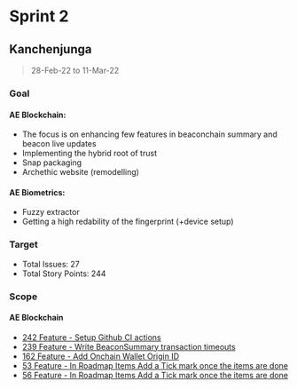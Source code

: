 # Sprint 2

## Kanchenjunga

> 28-Feb-22 to 11-Mar-22

### Goal

#### AE Blockchain:
- The focus is on enhancing few features in beaconchain summary and beacon live updates
- Implementing the hybrid root of trust
- Snap packaging
- Archethic website (remodelling)

#### AE Biometrics: 
- Fuzzy extractor 
- Getting a high redability of the fingerprint (+device setup)

### Target
- Total Issues: 27
- Total Story Points: 244

### Scope

#### AE Blockchain
 - [242 Feature - Setup Github CI actions](https://github.com/archethic-foundation/archethic-node/issues/242)
 - [239 Feature - Write BeaconSummary transaction timeouts](https://github.com/archethic-foundation/archethic-node/issues/239)
 - [162 Feature - Add Onchain Wallet Origin ID](https://github.com/archethic-foundation/archethic-node/issues/162)
 - [53 Feature - In Roadmap Items Add a Tick mark once the items are done](https://github.com/archethic-foundation/archethic-website/issues/53)
 - [56 Feature - In Roadmap Items Add a Tick mark once the items are done](https://github.com/archethic-foundation/archethic-website/issues/56)
 - [55 Feature - Add archethic.net/aeweb page](https://github.com/archethic-foundation/archethic-website/issues/55)
 - [52 Feature - Add Team section on the website](https://github.com/archethic-foundation/archethic-website/issues/52)
 - [54 Feature - Remodel website's different sections based on the community's feedback](https://github.com/archethic-foundation/archethic-website/issues/54)
 - [178 Feature - Get the initial address of the chain](https://github.com/archethic-foundation/archethic-node/issues/178)
 - [241 Feature - Implement hybrid root of trust](https://github.com/archethic-foundation/archethic-node/issues/241)
 - [224 Feature - Enlist origin device public key](https://github.com/archethic-foundation/archethic-node/issues/224)
 - [246 Feature - Fix address curve & serialization issues](https://github.com/archethic-foundation/archethic-node/issues/246)
 - [247 Feature - Fix beacon live updates](https://github.com/archethic-foundation/archethic-node/issues/247)
 - [180 Bug - GetTransactionChain query timeouts after sometime](https://github.com/archethic-foundation/archethic-node/issues/180)
 - [4 Feature - Check for source files self mutability](https://github.com/archethic-foundation/archethic-snap/issues/4)
 - [6 Feature - Testing the snap package built until now](https://github.com/archethic-foundation/archethic-snap/issues/6)
 - [3 Feature - Autoscale Scylla-db configuration according to system resources](https://github.com/archethic-foundation/archethic-snap/issues/3)
 - [2 Feature - Implement Erlang hot reload via snap upgrade](https://github.com/archethic-foundation/archethic-snap/issues/2)
 - [11 Feature - Fix Scylla-db path installation](https://github.com/archethic-foundation/archethic-snap/issues/11)
 - [6 Feature - Add all the existing assets and links on archethic-assets repo](https://github.com/archethic-foundation/archethic-assets/issues/6)
 - [235 Feature - Add unit tests to metrics module , improve code quality](https://github.com/archethic-foundation/archethic-node/issues/235)
 - [236 Feature - Add doc tests to metrics module](https://github.com/archethic-foundation/archethic-node/issues/236)
 - [10 Feature - Fix archethic-node distillery snap read-only filesystem error](https://github.com/archethic-foundation/archethic-snap/issues/10)


#### AE Biometrics
 - [10 Feature - Minutiae Feature extraction](https://github.com/archethic-foundation/biometrics-seed-extraction/issues/10)
 - [7 Feature - Deploy a program for fingerprint extraction](https://github.com/archethic-foundation/biometrics-seed-extraction/issues/7)
 - [9 Feature - Thorough study of Fingerprint feature extraction, their challenges involved](https://github.com/archethic-foundation/biometrics-seed-extraction/issues/9)
 - [8 Feature - Study of Fuzzy extractor](https://github.com/archethic-foundation/biometrics-seed-extraction/issues/8)
